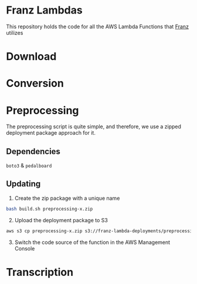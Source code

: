 # Franz Lambdas 
This repository holds the code for all the AWS Lambda Functions that [Franz](https://github.com/mahmoudjlb/franz) utilizes

# Download 

# Conversion 

# Preprocessing 
The preprocessing script is quite simple, and therefore, we use a zipped deployment package approach for it. 
## Dependencies 
`boto3` & `pedalboard`
## Updating 
1. Create the zip package with a unique name
```sh
bash build.sh preprocessing-x.zip
```
2. Upload the deployment package to S3
```sh
aws s3 cp preprocessing-x.zip s3://franz-lambda-deployments/preprocessing-x.zip
```
3. Switch the code source of the function in the AWS Management Console
# Transcription 
